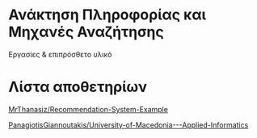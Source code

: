 # Ανάκτηση Πληροφορίας και Μηχανές Αναζήτησης

Εργασίες & επιπρόσθετο υλικό

# Λίστα αποθετηρίων

[MrThanasiz/Recommendation-System-Example](https://github.com/MrThanasiz/Recommendation-System-Example)

[PanagiotisGiannoutakis/University-of-Macedonia---Applied-Informatics](https://github.com/PanagiotisGiannoutakis/University-of-Macedonia---Applied-Informatics/tree/main/Εφαρμοσμένη%20Πληροφορίκη/Ανάκτηση%20Πληροφορίας%20και%20Μηχανές%20Αναζήτησης)
